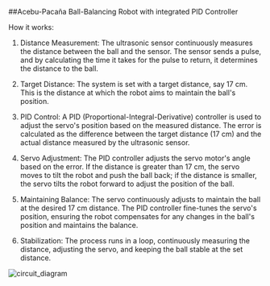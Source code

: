 ##Acebu-Pacaña Ball-Balancing Robot with integrated PID Controller



How it works: 
1. Distance Measurement: The ultrasonic sensor continuously measures the distance between the ball and the sensor. The sensor sends a pulse, and by calculating the time it takes for the pulse to return, it determines the distance to the ball.

2. Target Distance: The system is set with a target distance, say 17 cm. This is the distance at which the robot aims to maintain the ball's position.

3. PID Control: A PID (Proportional-Integral-Derivative) controller is used to adjust the servo's position based on the measured distance. The error is calculated as the difference between the target distance (17 cm) and the actual distance measured by the ultrasonic sensor.

4. Servo Adjustment: The PID controller adjusts the servo motor's angle based on the error. If the distance is greater than 17 cm, the servo moves to tilt the robot and push the ball back; if the distance is smaller, the servo tilts the robot forward to adjust the position of the ball.

5. Maintaining Balance: The servo continuously adjusts to maintain the ball at the desired 17 cm distance. The PID controller fine-tunes the servo's position, ensuring the robot compensates for any changes in the ball's position and maintains the balance.

6. Stabilization: The process runs in a loop, continuously measuring the distance, adjusting the servo, and keeping the ball stable at the set distance.


![circuit_diagram](https://github.com/user-attachments/assets/059a2ed4-4d6d-4df2-9a4b-67c9986eaf9d)
